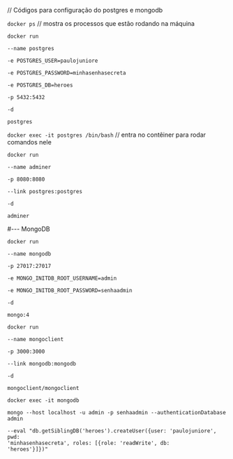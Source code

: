// Códigos para configuração do postgres e mongodb

<code>docker ps</code> // mostra os processos que estão rodando na máquina 

<code>docker run \
    --name postgres \
    -e POSTGRES_USER=paulojuniore \
    -e POSTGRES_PASSWORD=minhasenhasecreta \
    -e POSTGRES_DB=heroes \
    -p 5432:5432 \
    -d \
    postgres</code>

<code>docker exec -it postgres /bin/bash</code> // entra no contêiner para rodar comandos nele

<code>docker run \
    --name adminer \
    -p 8080:8080 \
    --link postgres:postgres \
    -d \
    adminer</code>

#--- MongoDB

<code>docker run \
    --name mongodb \
    -p 27017:27017 \
    -e MONGO_INITDB_ROOT_USERNAME=admin \
    -e MONGO_INITDB_ROOT_PASSWORD=senhaadmin \
    -d \
    mongo:4</code>

<code>docker run \
    --name mongoclient \
    -p 3000:3000 \
    --link mongodb:mongodb \
    -d \
    mongoclient/mongoclient</code>

<code>docker exec -it mongodb \
    mongo --host localhost -u admin -p senhaadmin --authenticationDatabase admin \
    --eval "db.getSiblingDB('heroes').createUser({user: 'paulojuniore', pwd: 'minhasenhasecreta', roles: [{role: 'readWrite', db: 'heroes'}]})"</code>